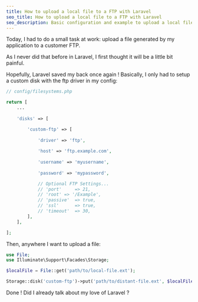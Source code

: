 ```yaml
---
title: How to upload a local file to a FTP with Laravel
seo_title: How to upload a local file to a FTP with Laravel
seo_description: Basic configuration and example to upload a local file to a FTP with Laravel
---
```

Today, I had to do a small task at work: upload a file generated by my application to a customer FTP.

As I never did that before in Laravel, I first thought it will be a little bit painful. 

Hopefully, Laravel saved my back once again ! Basically, I only had to setup a custom disk with the ftp driver in my config:

```php
// config/filesystems.php

return [
    ...
		
    'disks' => [

        'custom-ftp' => [
				
            'driver' => 'ftp',
						
            'host' => 'ftp.example.com',
						
            'username' => 'myusername',
						
            'password' => 'mypassword',

            // Optional FTP Settings...
            // 'port'     => 21,
            // 'root' => '/Example',
            // 'passive'  => true,
            // 'ssl'      => true,
            // 'timeout'  => 30,
        ],
    ],

];
```

Then, anywhere I want to upload a file:

```php
use File;
use Illuminate\Support\Facades\Storage;

$localFile = File::get('path/to/local-file.ext');

Storage::disk('custom-ftp')->put('path/to/distant-file.ext', $localFile);

```

Done ! Did I already talk about my love of Laravel ?